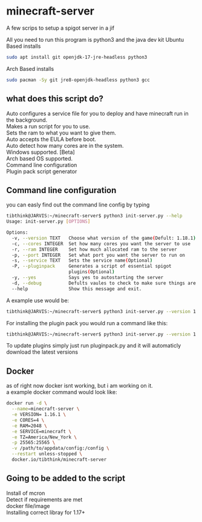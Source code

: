 # minecraft-server

A few scrips to setup a spigot server in a jif

All you need to run this program is python3 and the java dev kit
Ubuntu Based installs
``` bash
sudo apt install git openjdk-17-jre-headless python3
```
Arch Based installs
```bash
sudo pacman -Sy git jre8-openjdk-headless python3 gcc
```

## what does this script do?

Auto configures a service file for you to deploy and have minecraft run in the background. \
Makes a run script for you to use. \
Sets the ram to what you want to give them. \
Auto accepts the EULA before boot. \
Auto detect how many cores are in the system. \
Windows supported. [Beta] \
Arch based OS supported. \
Command line configuration \
Plugin pack script generator

## Command line configuration
you can easly find out the command line config by typing

``` bash
tibthink@JARVIS:~/minecraft-server$ python3 init-server.py --help
Usage: init-server.py [OPTIONS]

Options:
  -v, --version TEXT   Choose what version of the game(Defult: 1.18.1)
  -c, --cores INTEGER  Set how many cores you want the server to use
  -r, --ram INTEGER    Set how much allocated ram to the server
  -p, --port INTEGER   Set what port you want the server to run on
  -s, --service TEXT   Sets the service name(Optional)
  -P, --pluginpack     Generates a script of essential spigot
                       plugins(Optional)
  -y, --yes            Says yes to autostarting the server
  -d, --debug          Defults vaules to check to make sure things are working
  --help               Show this message and exit.
```

A example use would be:

``` bash
tibthink@JARVIS:~/minecraft-server$ python3 init-server.py --version 1.17.1 --cores 3 --ram 1024 --port 4444 --service test
```

For installing the plugin pack you would run a command like this:

``` bash
tibthink@JARVIS:~/minecraft-server$ python3 init-server.py --version 1.17.1 --cores 3 --ram 1024 --port 4444 --service test -P
```
To update plugins simply just run pluginpack.py and it will automaticly download the latest versions

## Docker

as of right now docker isnt working, but i am working on it. \
a example docker command would look like:
``` bash
docker run -d \
  --name=minecraft-server \
  -e VERSION= 1.16.1 \
  -e CORES=4 \
  -e RAM=2048 \
  -e SERVICE=minecraft \
  -e TZ=America/New_York \
  -p 25565:25565 \
  -v /path/to/appdata/config:/config \
  --restart unless-stopped \
  docker.io/tibthink/minecraft-server
```

## Going to be added to the script

Install of mcron \
Detect if requirements are met \
docker file/image \
Installing correct libray for 1.17+
